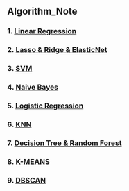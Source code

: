 ## Algorithm_Note
### 1. [Linear Regression](https://github.com/Ramongogo/Algorithm_Note/blob/main/Linear%20Regression.md)
### 2. [Lasso & Ridge & ElasticNet](https://github.com/Ramongogo/Algorithm_Note/blob/main/Lasso%20%26%20Ridge%20%26%20ElasticNet.md)
### 3. [SVM](https://github.com/Ramongogo/Algorithm_Note/blob/main/SVM.md)
### 4. [Naive Bayes](https://github.com/Ramongogo/Algorithm_Note/blob/main/Naive%20Bayes.md)
### 5. [Logistic Regression](https://github.com/Ramongogo/Algorithm_Note/blob/main/Logistic%20Regression.md)
### 6. [KNN](https://github.com/Ramongogo/Algorithm_Note/blob/main/KNN.md)
### 7. [Decision Tree & Random Forest](https://github.com/Ramongogo/Machine_Learning_Note/blob/main/Decision%20Tree%20&%20Random%20Forest.md)
### 8. [K-MEANS](https://github.com/Ramongogo/Machine_Learning_Note/blob/main/K-MEANS.md)
### 9. [DBSCAN](https://github.com/Ramongogo/Machine_Learning_Note/blob/main/DBSCAN.md)
